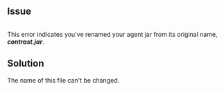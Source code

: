 <!--
title: "Why Do I See The "NoClassDefFoundError"?"
description: "Explanation of the "NoClassDefFoundError""
tags: "troubleshoot java agent NoClassDefFoundError"
-->

## Issue

```java.lang.NoClassDefFoundError:com/.../EventController
```

This error indicates you've renamed your agent jar from its original name, ***contrast.jar***. 


## Solution

The name of this file can't be changed.
